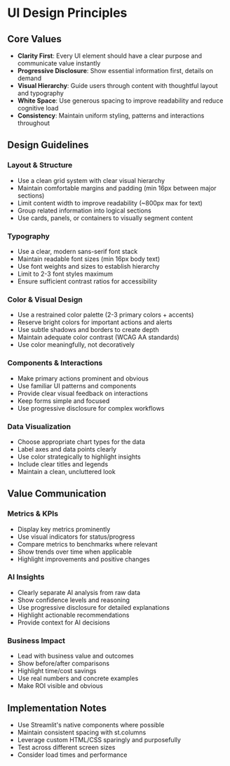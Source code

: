 # UI Design Principles

## Core Values

- **Clarity First**: Every UI element should have a clear purpose and communicate value instantly
- **Progressive Disclosure**: Show essential information first, details on demand
- **Visual Hierarchy**: Guide users through content with thoughtful layout and typography
- **White Space**: Use generous spacing to improve readability and reduce cognitive load
- **Consistency**: Maintain uniform styling, patterns and interactions throughout

## Design Guidelines

### Layout & Structure
- Use a clean grid system with clear visual hierarchy
- Maintain comfortable margins and padding (min 16px between major sections)
- Limit content width to improve readability (~800px max for text)
- Group related information into logical sections
- Use cards, panels, or containers to visually segment content

### Typography
- Use a clear, modern sans-serif font stack
- Maintain readable font sizes (min 16px body text)
- Use font weights and sizes to establish hierarchy
- Limit to 2-3 font styles maximum
- Ensure sufficient contrast ratios for accessibility

### Color & Visual Design  
- Use a restrained color palette (2-3 primary colors + accents)
- Reserve bright colors for important actions and alerts
- Use subtle shadows and borders to create depth
- Maintain adequate color contrast (WCAG AA standards)
- Use color meaningfully, not decoratively

### Components & Interactions
- Make primary actions prominent and obvious
- Use familiar UI patterns and components
- Provide clear visual feedback on interactions
- Keep forms simple and focused
- Use progressive disclosure for complex workflows

### Data Visualization
- Choose appropriate chart types for the data
- Label axes and data points clearly
- Use color strategically to highlight insights
- Include clear titles and legends
- Maintain a clean, uncluttered look

## Value Communication

### Metrics & KPIs
- Display key metrics prominently
- Use visual indicators for status/progress
- Compare metrics to benchmarks where relevant
- Show trends over time when applicable
- Highlight improvements and positive changes

### AI Insights
- Clearly separate AI analysis from raw data
- Show confidence levels and reasoning
- Use progressive disclosure for detailed explanations
- Highlight actionable recommendations
- Provide context for AI decisions

### Business Impact
- Lead with business value and outcomes
- Show before/after comparisons
- Highlight time/cost savings
- Use real numbers and concrete examples
- Make ROI visible and obvious

## Implementation Notes

- Use Streamlit's native components where possible
- Maintain consistent spacing with st.columns
- Leverage custom HTML/CSS sparingly and purposefully
- Test across different screen sizes
- Consider load times and performance
